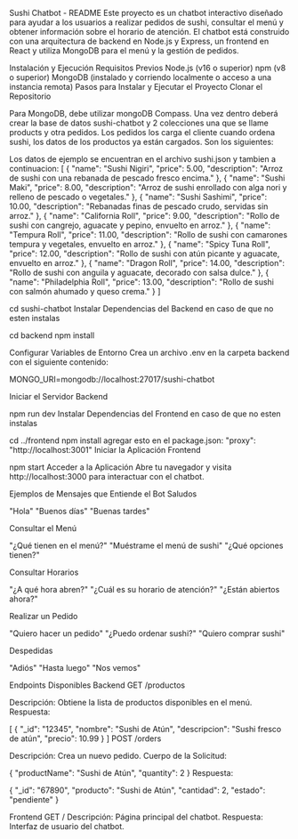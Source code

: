 Sushi Chatbot - README
Este proyecto es un chatbot interactivo diseñado para ayudar a los usuarios a realizar pedidos de sushi, consultar el menú y obtener información sobre el horario de atención. El chatbot está construido con una arquitectura de backend en Node.js y Express, un frontend en React y utiliza MongoDB para el menú y la gestión de pedidos.

Instalación y Ejecución
Requisitos Previos
Node.js (v16 o superior)
npm (v8 o superior)
MongoDB (instalado y corriendo localmente o acceso a una instancia remota)
Pasos para Instalar y Ejecutar el Proyecto
Clonar el Repositorio

Para MongoDB, debe utilizar mongoDB Compass. Una vez dentro deberá crear la base de datos sushi-chatbot	y 2 colecciones una que se llame products y otra pedidos. Los pedidos los carga el cliente cuando ordena sushi, los datos de los productos ya están cargados. Son los siguientes:

Los datos de ejemplo se encuentran en el archivo sushi.json y tambien a continuacion:
[
  {
    "name": "Sushi Nigiri",
    "price": 5.00,
    "description": "Arroz de sushi con una rebanada de pescado fresco encima."
  },
  {
    "name": "Sushi Maki",
    "price": 8.00,
    "description": "Arroz de sushi enrollado con alga nori y relleno de pescado o vegetales."
  },
  {
    "name": "Sushi Sashimi",
    "price": 10.00,
    "description": "Rebanadas finas de pescado crudo, servidas sin arroz."
  },
  {
    "name": "California Roll",
    "price": 9.00,
    "description": "Rollo de sushi con cangrejo, aguacate y pepino, envuelto en arroz."
  },
  {
    "name": "Tempura Roll",
    "price": 11.00,
    "description": "Rollo de sushi con camarones tempura y vegetales, envuelto en arroz."
  },
  {
    "name": "Spicy Tuna Roll",
    "price": 12.00,
    "description": "Rollo de sushi con atún picante y aguacate, envuelto en arroz."
  },
  {
    "name": "Dragon Roll",
    "price": 14.00,
    "description": "Rollo de sushi con anguila y aguacate, decorado con salsa dulce."
  },
  {
    "name": "Philadelphia Roll",
    "price": 13.00,
    "description": "Rollo de sushi con salmón ahumado y queso crema."
  }
]





cd sushi-chatbot
Instalar Dependencias del Backend en caso de que no esten instalas

cd backend
npm install 

Configurar Variables de Entorno Crea un archivo .env en la carpeta backend con el siguiente contenido:


MONGO_URI=mongodb://localhost:27017/sushi-chatbot

Iniciar el Servidor Backend


npm run dev
Instalar Dependencias del Frontend en caso de que no esten instalas



cd ../frontend
npm install
agregar esto en el package.json: "proxy": "http://localhost:3001"
Iniciar la Aplicación Frontend


npm start
Acceder a la Aplicación Abre tu navegador y visita http://localhost:3000 para interactuar con el chatbot.

Ejemplos de Mensajes que Entiende el Bot
Saludos

"Hola"
"Buenos días"
"Buenas tardes"

Consultar el Menú

"¿Qué tienen en el menú?"
"Muéstrame el menú de sushi"
"¿Qué opciones tienen?"

Consultar Horarios

"¿A qué hora abren?"
"¿Cuál es su horario de atención?"
"¿Están abiertos ahora?"

Realizar un Pedido

"Quiero hacer un pedido"
"¿Puedo ordenar sushi?"
"Quiero comprar sushi"

Despedidas

"Adiós"
"Hasta luego"
"Nos vemos"


Endpoints Disponibles
Backend
GET /productos

Descripción: Obtiene la lista de productos disponibles en el menú.
Respuesta:

[
  {
    "_id": "12345",
    "nombre": "Sushi de Atún",
    "descripcion": "Sushi fresco de atún",
    "precio": 10.99
  }
]
POST /orders

Descripción: Crea un nuevo pedido.
Cuerpo de la Solicitud:


{
  "productName": "Sushi de Atún",
  "quantity": 2
}
Respuesta:

{
  "_id": "67890",
  "producto": "Sushi de Atún",
  "cantidad": 2,
  "estado": "pendiente"
}


Frontend
GET /
Descripción: Página principal del chatbot.
Respuesta: Interfaz de usuario del chatbot.
